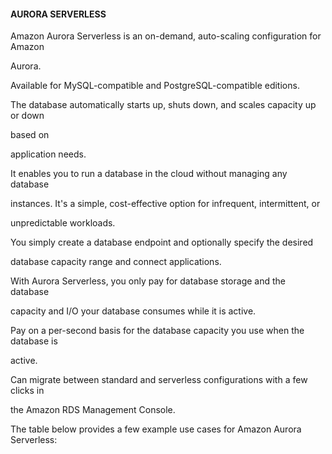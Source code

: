 #### AURORA SERVERLESS


Amazon Aurora Serverless is an on-demand, auto-scaling configuration for Amazon

Aurora.


Available for MySQL-compatible and PostgreSQL-compatible editions.


The database automatically starts up, shuts down, and scales capacity up or down

based on


application needs.


It enables you to run a database in the cloud without managing any database

instances. It's a simple, cost-effective option for infrequent, intermittent, or

unpredictable workloads.


You simply create a database endpoint and optionally specify the desired

database capacity range and connect applications.


With Aurora Serverless, you only pay for database storage and the database

capacity and I/O your database consumes while it is active.


Pay on a per-second basis for the database capacity you use when the database is

active.


Can migrate between standard and serverless configurations with a few clicks in

the Amazon RDS Management Console.


The table below provides a few example use cases for Amazon Aurora Serverless:

